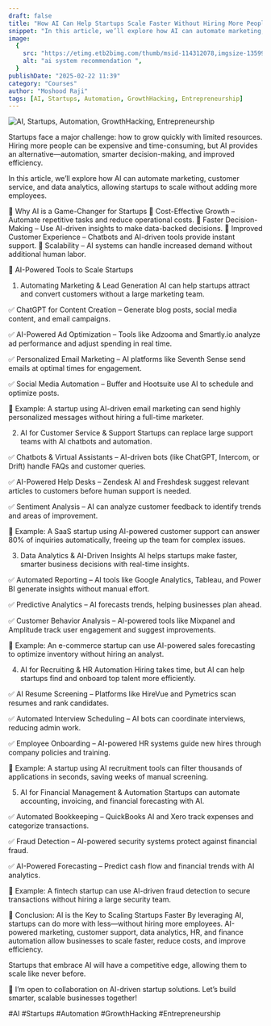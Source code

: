 ```yaml
---
draft: false
title: "How AI Can Help Startups Scale Faster Without Hiring More People"
snippet: "In this article, we’ll explore how AI can automate marketing, customer service, and data analytics, allowing startups to scale without adding more employees."
image:
  {
    src: "https://etimg.etb2bimg.com/thumb/msid-114312078,imgsize-135996,width-1200,height=765,overlay-etgovernment/news/technology/ai-powered-growth-helping-startups-scale-smarter-faster.jpg",
    alt: "ai system recommendation ",
  }
publishDate: "2025-02-22 11:39"
category: "Courses"
author: "Moshood Raji"
tags: [AI, Startups, Automation, GrowthHacking, Entrepreneurship]
---
```


![AI, Startups, Automation, GrowthHacking, Entrepreneurship](https://etimg.etb2bimg.com/thumb/msid-114312078,imgsize-135996,width-1200,height=765,overlay-etgovernment/news/technology/ai-powered-growth-helping-startups-scale-smarter-faster.jpg)

Startups face a major challenge: how to grow quickly with limited resources. Hiring more people can be expensive and time-consuming, but AI provides an alternative—automation, smarter decision-making, and improved efficiency.

In this article, we’ll explore how AI can automate marketing, customer service, and data analytics, allowing startups to scale without adding more employees.

🔹 Why AI is a Game-Changer for Startups
🚀 Cost-Effective Growth – Automate repetitive tasks and reduce operational costs.
🚀 Faster Decision-Making – Use AI-driven insights to make data-backed decisions.
🚀 Improved Customer Experience – Chatbots and AI-driven tools provide instant support.
🚀 Scalability – AI systems can handle increased demand without additional human labor.

🔹 AI-Powered Tools to Scale Startups

1. Automating Marketing & Lead Generation
   AI can help startups attract and convert customers without a large marketing team.

✅ ChatGPT for Content Creation – Generate blog posts, social media content, and email campaigns.

✅ AI-Powered Ad Optimization – Tools like Adzooma and Smartly.io analyze ad performance and adjust spending in real time.

✅ Personalized Email Marketing – AI platforms like Seventh Sense send emails at optimal times for engagement.

✅ Social Media Automation – Buffer and Hootsuite use AI to schedule and optimize posts.

🔹 Example:
A startup using AI-driven email marketing can send highly personalized messages without hiring a full-time marketer.

2. AI for Customer Service & Support
   Startups can replace large support teams with AI chatbots and automation.

✅ Chatbots & Virtual Assistants – AI-driven bots (like ChatGPT, Intercom, or Drift) handle FAQs and customer queries.

✅ AI-Powered Help Desks – Zendesk AI and Freshdesk suggest relevant articles to customers before human support is needed.

✅ Sentiment Analysis – AI can analyze customer feedback to identify trends and areas of improvement.

🔹 Example:
A SaaS startup using AI-powered customer support can answer 80% of inquiries automatically, freeing up the team for complex issues.

3. Data Analytics & AI-Driven Insights
   AI helps startups make faster, smarter business decisions with real-time insights.

✅ Automated Reporting – AI tools like Google Analytics, Tableau, and Power BI generate insights without manual effort.

✅ Predictive Analytics – AI forecasts trends, helping businesses plan ahead.

✅ Customer Behavior Analysis – AI-powered tools like Mixpanel and Amplitude track user engagement and suggest improvements.

🔹 Example:
An e-commerce startup can use AI-powered sales forecasting to optimize inventory without hiring an analyst.

4. AI for Recruiting & HR Automation
   Hiring takes time, but AI can help startups find and onboard top talent more efficiently.

✅ AI Resume Screening – Platforms like HireVue and Pymetrics scan resumes and rank candidates.

✅ Automated Interview Scheduling – AI bots can coordinate interviews, reducing admin work.

✅ Employee Onboarding – AI-powered HR systems guide new hires through company policies and training.

🔹 Example:
A startup using AI recruitment tools can filter thousands of applications in seconds, saving weeks of manual screening.

5. AI for Financial Management & Automation
   Startups can automate accounting, invoicing, and financial forecasting with AI.

✅ Automated Bookkeeping – QuickBooks AI and Xero track expenses and categorize transactions.

✅ Fraud Detection – AI-powered security systems protect against financial fraud.

✅ AI-Powered Forecasting – Predict cash flow and financial trends with AI analytics.

🔹 Example:
A fintech startup can use AI-driven fraud detection to secure transactions without hiring a large security team.

🔹 Conclusion: AI is the Key to Scaling Startups Faster
By leveraging AI, startups can do more with less—without hiring more employees. AI-powered marketing, customer support, data analytics, HR, and finance automation allow businesses to scale faster, reduce costs, and improve efficiency.

Startups that embrace AI will have a competitive edge, allowing them to scale like never before.

🚀 I’m open to collaboration on AI-driven startup solutions. Let’s build smarter, scalable businesses together!

#AI #Startups #Automation #GrowthHacking #Entrepreneurship
